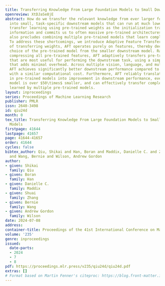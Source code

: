 ```yaml
---
title: Transferring Knowledge From Large Foundation Models to Small Downstream Models
openreview: XtDJaSe8jE
abstract: How do we transfer the relevant knowledge from ever larger foundation models
  into small, task-specific downstream models that can run at much lower costs? Standard
  transfer learning using pre-trained weights as the initialization transfers limited
  information and commits us to often massive pre-trained architectures. This procedure
  also precludes combining multiple pre-trained models that learn complementary information.
  To address these shortcomings, we introduce Adaptive Feature Transfer (AFT). Instead
  of transferring weights, AFT operates purely on features, thereby decoupling the
  choice of the pre-trained model from the smaller downstream model. Rather than indiscriminately
  compressing all pre-trained features, AFT adaptively transfers pre-trained features
  that are most useful for performing the downstream task, using a simple regularization
  that adds minimal overhead. Across multiple vision, language, and multi-modal datasets,
  AFT achieves significantly better downstream performance compared to alternatives
  with a similar computational cost. Furthermore, AFT reliably translates improvement
  in pre-trained models into improvement in downstream performance, even if the downstream
  model is over $50\times$ smaller, and can effectively transfer complementary information
  learned by multiple pre-trained models.
layout: inproceedings
series: Proceedings of Machine Learning Research
publisher: PMLR
issn: 2640-3498
id: qiu24d
month: 0
tex_title: Transferring Knowledge From Large Foundation Models to Small Downstream
  Models
firstpage: 41644
lastpage: 41657
page: 41644-41657
order: 41644
cycles: false
bibtex_author: Qiu, Shikai and Han, Boran and Maddix, Danielle C. and Zhang, Shuai
  and Wang, Bernie and Wilson, Andrew Gordon
author:
- given: Shikai
  family: Qiu
- given: Boran
  family: Han
- given: Danielle C.
  family: Maddix
- given: Shuai
  family: Zhang
- given: Bernie
  family: Wang
- given: Andrew Gordon
  family: Wilson
date: 2024-07-08
address:
container-title: Proceedings of the 41st International Conference on Machine Learning
volume: '235'
genre: inproceedings
issued:
  date-parts:
  - 2024
  - 7
  - 8
pdf: https://proceedings.mlr.press/v235/qiu24d/qiu24d.pdf
extras: []
# Format based on Martin Fenner's citeproc: https://blog.front-matter.io/posts/citeproc-yaml-for-bibliographies/
---
```

